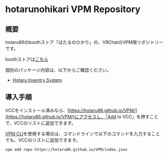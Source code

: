 # hotarunohikari VPM Repository

## 概要
hotaru86のboothストア「ほたるのひかり」の、VRChatのVPM用リポジトリーです。

boothストアは[こちら](https://hotaru86.booth.pm/)

個別のパッケージ内容は、以下からご確認ください。

- [Hotaru Inventry System](https://github.com/hotaru86/HotaruInventrySystem)

## 導入手順
VCCをインストール済みなら、[https://hotaru86.github.io/VPM/](https://hotaru86.github.io/VPM/)にアクセスし、「Add to VCC」を押すことで、VCCのリストに追加できます。

[VPM CLI](https://vcc.docs.vrchat.com/vpm/cli/)を使用する場合は、コマンドラインで以下のコマンドを入力することでも、VCCのリストに追加できます。
```
vpm add repo https://hotaru86.github.io/VPM/index.json
```
